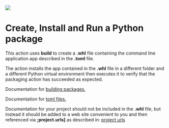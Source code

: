 <div>
    <p><a href="https://github.com/philiprbrenan/createandInstallPythonPackage"><img src="https://github.com/philiprbrenan/createandInstallPythonPackage/workflows/Test/badge.svg"></a>
</div>

# Create, Install and Run a Python package

This action uses **build** to create a **.whl** file containing the command
line application app described in the **.toml** file.

The action installs the app contained in the **.whl** file in a different
folder and a different Python virtual environment then executes it to verify that the
packaging action has succeeded as expected.

Documentation for [building packages.](https://setuptools.pypa.io/en/latest/userguide/quickstart.html)

Documentation for  [toml files.](https://packaging.python.org/en/latest/guides/writing-pyproject-toml/#writing-pyproject-toml)

Documentation for your project should not be included in the **.whl** file, but
instead it should be added to a web site convenient to you and then referenced
via **;project.urls]** as described in: [project urls](https://packaging.python.org/en/latest/guides/writing-pyproject-toml/#urls)
